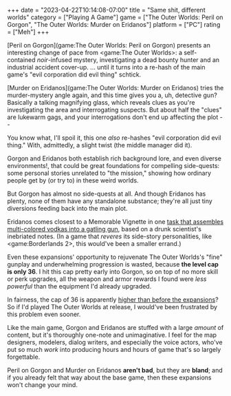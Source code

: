 +++
date = "2023-04-22T10:14:08-07:00"
title = "Same shit, different worlds"
category = ["Playing A Game"]
game = ["The Outer Worlds: Peril on Gorgon", "The Outer Worlds: Murder on Eridanos"]
platform = ["PC"]
rating = ["Meh"]
+++

[Peril on Gorgon](game:The Outer Worlds: Peril on Gorgon) presents an interesting change of pace from <game:The Outer Worlds>: a self-contained <i>noir</i>-infused mystery, investigating a dead bounty hunter and an industrial accident cover-up.  ... until it turns into a re-hash of the main game's "evil corporation did evil thing" schtick.

[Murder on Eridanos](game:The Outer Worlds: Murder on Eridanos) tries the murder-mystery angle again, and this time gives you a, uh, detective gun?  Basically a talking magnifying glass, which reveals clues as you're investigating the area and interrogating suspects.  But about half the "clues" are lukewarm gags, and your interrogations don't end up affecting the plot --

You know what, I'll spoil it, this one <i>also</i> re-hashes "evil corporation did evil thing."  With, admittedly, a slight twist (the middle manager did it).

Gorgon and Eridanos both establish rich background lore, and even diverse environments!, that could be great foundations for compelling side-quests: some personal stories unrelated to "the mission," showing how ordinary people get by (or try to) in these weird worlds.

But Gorgon has almost no side-quests at all.  And though Eridanos has plenty, none of them have any standalone substance; they're all just tiny diversions feeding back into the main plot.

Eridanos comes closest to a Memorable Vignette in one <a href="https://theouterworlds.fandom.com/wiki/At_the_End_of_the_Spectrum">task that assembles multi-colored vodkas into a gatling gun</a>, based on a drunk scientist's inebriated notes.  (In a game that <i>reveres</i> its side-story personalities, like <game:Borderlands 2>, this would've been a smaller errand.)

Even these expansions' opportunity to rejuvenate The Outer Worlds's "fine" gunplay and underwhelming progression is wasted, because <b>the level cap is only 36</b>.  I hit this cap pretty early into Gorgon, so on top of no more skill or perk upgrades, all the weapon and armor rewards I found were <i>less powerful</i> than the equipment I'd already upgraded.

In fairness, the cap of 36 is apparently <a href="https://gamerant.com/outer-worlds-max-level-tips/">higher than before the expansions</a>?  So if I'd played The Outer Worlds at release, I would've been frustrated by this problem even sooner.

Like the main game, Gorgon and Eridanos are stuffed with a large <i>amount</i> of content, but it's thoroughly one-note and unimaginative.  I feel for the map designers, modelers, dialog writers, and especially the voice actors, who've put so much <i>work</i> into producing hours and hours of game that's so largely forgettable.

Peril on Gorgon and Murder on Eridanos <b>aren't bad</b>, but they are <b>bland</b>; and if you already felt that way about the base game, then these expansions won't change your mind.
